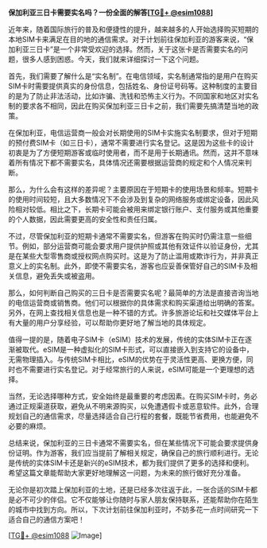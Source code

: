 **保加利亚三日卡需要实名吗？一份全面的解答[[TG💪+ @esim1088](https://t.me/s/esim1088)]**

近年来，随着国际旅行的普及和便捷性的提升，越来越多的人开始选择购买短期的本地SIM卡来满足在目的地的通信需求。对于计划前往保加利亚的游客来说，“保加利亚三日卡”是一个非常受欢迎的选择。然而，关于这张卡是否需要实名的问题，很多人感到困惑。今天，我们就来详细探讨一下这个问题。

首先，我们需要了解什么是“实名制”。在电信领域，实名制通常指的是用户在购买SIM卡时需要提供真实的身份信息，包括姓名、身份证号码等。这种制度的主要目的是为了防止非法活动，比如诈骗、洗钱和恐怖主义行为。不同国家和地区对实名制的要求各不相同，因此在购买保加利亚三日卡之前，我们需要先搞清楚当地的政策。

在保加利亚，电信运营商一般会对长期使用的SIM卡实施实名制要求，但对于短期的预付费SIM卡（如三日卡），通常不需要进行实名登记。这是因为这些卡的设计初衷是为了方便短期游客或临时使用者，而不是用于长期通讯。然而，这并不意味着所有情况下都不需要实名，具体情况还需要根据运营商的规定和个人情况来判断。

那么，为什么会有这样的差异呢？主要原因在于短期卡的使用场景和频率。短期卡的使用时间较短，且大多数情况下不会涉及到复杂的网络服务或绑定设备，因此风险相对较低。相比之下，长期卡可能会被用来绑定银行账户、支付服务或其他重要的个人数据，因此需要更高的安全性和责任归属。

不过，尽管保加利亚的短期卡通常不需要实名，但游客在购买时仍需注意一些细节。例如，部分运营商可能会要求用户提供护照或其他有效证件以验证身份，尤其是在某些大型零售商或授权网点购买时。这是为了防止滥用或欺诈行为，并非真正意义上的实名制。此外，即使不需要实名，游客也应妥善保管好自己的SIM卡及相关信息，避免丢失或被盗用。

那么，如何判断自己购买的三日卡是否需要实名呢？最简单的方法是直接咨询当地的电信运营商或销售商。他们可以根据你的具体需求和购买渠道给出明确的答案。另外，在网上查找相关信息也是一种不错的方式。许多旅游论坛和社交媒体平台上有大量的用户分享经验，可以帮助你更好地了解当地的具体规定。

值得一提的是，随着电子SIM卡（eSIM）技术的发展，传统的实体SIM卡正在逐渐被取代。eSIM是一种虚拟化的SIM卡形式，可以直接嵌入到支持它的设备中，无需物理插入。与传统SIM卡相比，eSIM的优势在于灵活性更高、更换方便，同时也不需要进行实名登记。对于经常旅行的人来说，eSIM可能是一个更理想的选择。

当然，无论选择哪种方式，安全始终是最重要的考虑因素。在购买SIM卡时，务必通过正规渠道获取，避免从不明来源购买，以免遭遇假卡或恶意软件。此外，合理规划自己的通信需求，尽量选择适合自己行程的套餐，既能节省费用，也能避免不必要的麻烦。

总结来说，保加利亚的三日卡通常不需要实名，但在某些情况下可能会要求提供身份证明。作为游客，我们应当提前了解相关规定，确保自己的旅行顺利进行。无论是传统的实体SIM卡还是新兴的eSIM技术，都为我们提供了更多的选择和便利。希望这篇文章能帮助大家更好地理解这一问题，为未来的旅行做好充分准备。

无论你是初次踏上保加利亚的土地，还是已经多次往返于此，一张合适的SIM卡都是必不可少的伴侣。它不仅能够让你随时与家人朋友保持联系，还能帮助你在陌生的城市中找到方向。所以，下次计划前往保加利亚时，不妨多花一点时间研究一下适合自己的通信方案吧！

[[TG💪+ @esim1088](https://t.me/s/esim1088) ![Image](https://i.postimg.cc/4NQfJmqS/Snipaste-2025-05-13-00-14-12.png)]